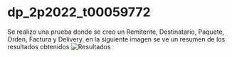 # dp_2p2022_t00059772


Se realizo una prueba donde se creo un Remitente, Destinatario, Paquete, Orden, Factura y Delivery. en la siguiente imagen se ve un resumen de los resultados obtenidos
![Resultados](https://user-images.githubusercontent.com/99297786/184790647-24957ae5-0768-40ae-93c9-ff6ac22a89c3.png)
